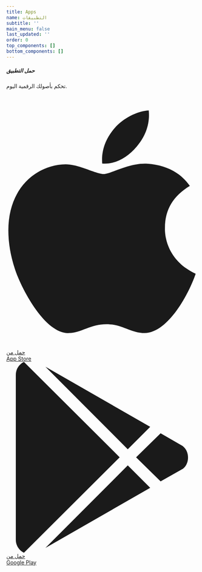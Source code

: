 ```yaml
---
title: Apps
name: التطبيقات
subtitle: ''
main_menu: false
last_updated: ''
order: 0
top_components: []
bottom_components: []
---
```

<div class="flex justify-center">
<div class="w-xl p-4 text-center bg-white border border-zinc-200 rounded-lg shadow-sm sm:p-8 dark:bg-zinc-800 dark:border-zinc-700">
    <h5 class="mb-2 text-3xl font-bold text-zinc-900 dark:text-white">حمل التطبيق</h5>
    <p class="mb-5 text-center content-center text-zinc-500 sm:text-lg dark:text-zinc-400">تحكم بأصولك الرقمية اليوم.</p>
    <div class="items-center justify-center space-y-4 sm:flex sm:space-y-0 sm:space-x-4">
        <a href="#" class="w-full sm:w-auto bg-zinc-800 hover:bg-zinc-700 focus:ring-4 focus:outline-none focus:ring-zinc-300 text-white rounded-lg inline-flex items-center justify-center px-4 py-2.5 dark:bg-zinc-700 dark:hover:bg-zinc-600 dark:focus:ring-zinc-700">
            <svg class="me-3 w-7 h-7" aria-hidden="true" focusable="false" data-prefix="fab" data-icon="apple" role="img" xmlns="http://www.w3.org/2000/svg" viewBox="0 0 384 512"><path fill="currentColor" d="M318.7 268.7c-.2-36.7 16.4-64.4 50-84.8-18.8-26.9-47.2-41.7-84.7-44.6-35.5-2.8-74.3 20.7-88.5 20.7-15 0-49.4-19.7-76.4-19.7C63.3 141.2 4 184.8 4 273.5q0 39.3 14.4 81.2c12.8 36.7 59 126.7 107.2 125.2 25.2-.6 43-17.9 75.8-17.9 31.8 0 48.3 17.9 76.4 17.9 48.6-.7 90.4-82.5 102.6-119.3-65.2-30.7-61.7-90-61.7-91.9zm-56.6-164.2c27.3-32.4 24.8-61.9 24-72.5-24.1 1.4-52 16.4-67.9 34.9-17.5 19.8-27.8 44.3-25.6 71.9 26.1 2 49.9-11.4 69.5-34.3z"></path></svg>
            <div class="text-left rtl:text-right">
                <div class="mb-1 text-xs">حمل من</div>
                <div class="-mt-1 font-sans text-sm font-semibold">App Store</div>
            </div>
        </a>
        <a href="#" class="w-full sm:w-auto bg-zinc-800 hover:bg-zinc-700 focus:ring-4 focus:outline-none focus:ring-zinc-300 text-white rounded-lg inline-flex items-center justify-center px-4 py-2.5 dark:bg-zinc-700 dark:hover:bg-zinc-600 dark:focus:ring-zinc-700">
            <svg class="me-3 w-7 h-7" aria-hidden="true" focusable="false" data-prefix="fab" data-icon="google-play" role="img" xmlns="http://www.w3.org/2000/svg" viewBox="0 0 512 512"><path fill="currentColor" d="M325.3 234.3L104.6 13l280.8 161.2-60.1 60.1zM47 0C34 6.8 25.3 19.2 25.3 35.3v441.3c0 16.1 8.7 28.5 21.7 35.3l256.6-256L47 0zm425.2 225.6l-58.9-34.1-65.7 64.5 65.7 64.5 60.1-34.1c18-14.3 18-46.5-1.2-60.8zM104.6 499l280.8-161.2-60.1-60.1L104.6 499z"></path></svg>
            <div class="text-left rtl:text-right">
                <div class="mb-1 text-xs">حمل من</div>
                <div class="-mt-1 font-sans text-sm font-semibold">Google Play</div>
            </div>
        </a>
    </div>
</div>
</div>
